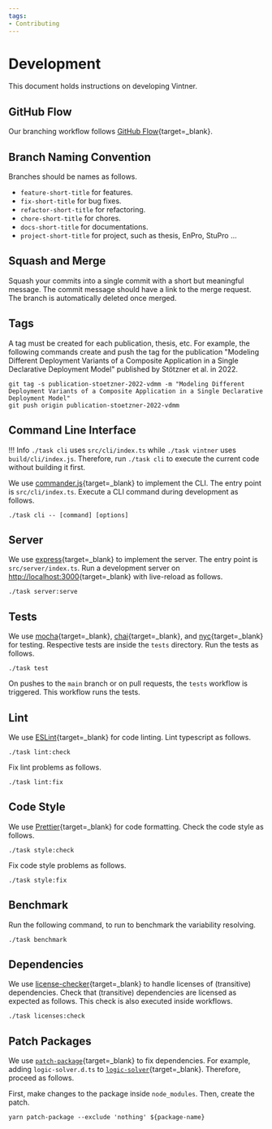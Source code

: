 ```yaml
---
tags:
- Contributing
---
```


# Development

This document holds instructions on developing Vintner.

## GitHub Flow

Our branching workflow follows [GitHub Flow](https://docs.github.com/de/get-started/quickstart/github-flow){target=_blank}.

## Branch Naming Convention

Branches should be names as follows.

- `feature-short-title` for features.
- `fix-short-title` for bug fixes.
- `refactor-short-title` for refactoring.
- `chore-short-title` for chores.
- `docs-short-title` for documentations.
- `project-short-title` for project, such as thesis, EnPro, StuPro ...

## Squash and Merge

Squash your commits into a single commit with a short but meaningful message.
The commit message should have a link to the merge request.
The branch is automatically deleted once merged.

## Tags 

A tag must be created for each publication, thesis, etc.
For example, the following commands create and push the tag for the publication "Modeling Different Deployment Variants of a Composite Application in a Single Declarative Deployment Model" published by Stötzner et al. in 2022.

```shell linenums="1"
git tag -s publication-stoetzner-2022-vdmm -m "Modeling Different Deployment Variants of a Composite Application in a Single Declarative Deployment Model"
git push origin publication-stoetzner-2022-vdmm
```


## Command Line Interface

!!! Info
    `./task cli` uses `src/cli/index.ts` while `./task vintner` uses `build/cli/index.js`.
    Therefore, run `./task cli` to execute the current code without building it first.

We use [commander.js](https://github.com/tj/commander.js){target=_blank} to implement the CLI.
The entry point is `src/cli/index.ts`.
Execute a CLI command during development as follows.

```shell linenums="1"
./task cli -- [command] [options]
```

## Server

We use [express](https://github.com/expressjs/express){target=_blank} to implement the server.
The entry point is `src/server/index.ts`.
Run a development server on [http://localhost:3000](http://localhost:3000){target=_blank} with live-reload as follows.

```shell linenums="1"
./task server:serve
```

## Tests

We use [mocha](https://mochajs.org){target=_blank}, [chai](https://www.chaijs.com){target=_blank}, and [nyc](https://istanbul.js.org){target=_blank} for testing.
Respective tests are inside the `tests` directory.
Run the tests as follows.

```shell linenums="1"
./task test
```

On pushes to the `main` branch or on pull requests, the `tests` workflow is triggered. 
This workflow runs the tests.

## Lint

We use [ESLint](https://eslint.org){target=_blank} for code linting.
Lint typescript as follows.

```shell linenums="1"
./task lint:check
```

Fix lint problems as follows.

```shell linenums="1"
./task lint:fix
```

## Code Style

We use [Prettier](https://prettier.io){target=_blank} for code formatting.
Check the code style as follows.

```shell linenums="1"
./task style:check
```

Fix code style problems as follows.

```shell linenums="1"
./task style:fix
```

## Benchmark

Run the following command, to run to benchmark the variability resolving.

```shell linenums="1"
./task benchmark
```

## Dependencies

We use [license-checker](https://github.com/davglass/license-checker){target=_blank} to handle licenses of (transitive) dependencies.
Check that (transitive) dependencies are licensed as expected as follows.
This check is also executed inside workflows.

```shell linenums="1"
./task licenses:check
```

## Patch Packages 

We use [`patch-package`](https://github.com/ds300/patch-package){target=_blank} to fix dependencies.
For example, adding `logic-solver.d.ts` to [`logic-solver`](https://github.com/meteor/logic-solver){target=_blank}.
Therefore, proceed as follows.

First, make changes to the package inside `node_modules`. 
Then, create the patch.

```shell linenums="1"
yarn patch-package --exclude 'nothing' ${package-name}
```
